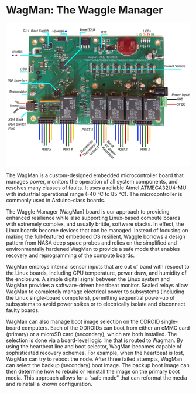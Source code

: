 <!--
waggle_topic=wagman/introduction
-->

# WagMan: The Waggle Manager

<img src="./v3/resources/WagmanAnnotated.jpg" width="800">

The WagMan is a custom-designed embedded microcontroller board that manages power, monitors the operation of all system components, and
resolves many classes of faults. It uses a reliable Atmel ATMEGA32U4-MU with industrial operational range (-40 °C to 85 °C). The microcontroller is commonly used in Arduino-class boards.

The Waggle Manager (WagMan) board is our approach to providing enhanced resilience while also supporting Linux-based compute boards with extremely complex, and usually brittle, software stacks. In effect, the Linux boards become devices that can be managed.  Instead of focusing on making the full-featured embedded OS resilient, Waggle borrows a design pattern from NASA deep space probes and relies on the simplified and environmentally hardened WagMan to provide a safe mode that enables recovery and reprogramming of the compute boards.

WagMan employs internal sensor inputs that are out of band with respect to the Linux boards, including CPU temperature, power draw, and humidity of the enclosure. A simple digital signal between the Linux system and WagMan provides a software-driven heartbeat monitor. Sealed relays allow WagMan to completely manage electrical power to subsystems (including the Linux single-board computers), permitting sequential
power-up of subsystems to avoid power spikes or to electrically isolate and disconnect faulty boards.

WagMan can also manage boot image selection on the ODROID single-board computers. Each of the ODROIDs can boot from either an eMMC card (primary) or a microSD card (secondary), which are both installed. The selection is done via a board-level logic line that is routed to Wagman.  By using the heartbeat line and boot selector, WagMan becomes capable of sophisticated recovery schemes. For example, when the
heartbeat is lost, WagMan can try to reboot the node.  After three failed attempts, WagMan can select the backup (secondary) boot image. The backup boot image can then determine how to rebuild or reinstall the image on the primary boot media. This approach allows for a “safe mode” that can reformat the media and reinstall a known configuration.

